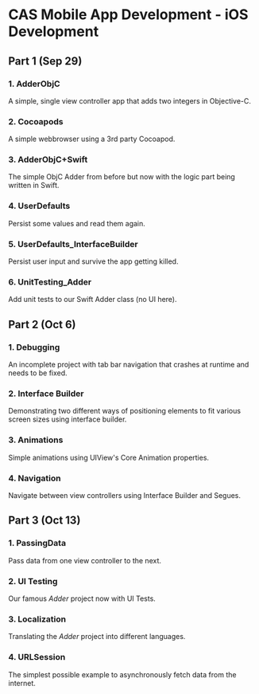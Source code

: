 # CAS Mobile App Development - iOS Development

## Part 1 (Sep 29)

### 1. AdderObjC

A simple, single view controller app that adds two integers in Objective-C.

### 2. Cocoapods

A simple webbrowser using a 3rd party Cocoapod.

### 3. AdderObjC+Swift

The simple ObjC Adder from before but now with the logic part being written in Swift.

### 4. UserDefaults

Persist some values and read them again.

### 5. UserDefaults_InterfaceBuilder

Persist user input and survive the app getting killed.

### 6. UnitTesting_Adder

Add unit tests to our Swift Adder class (no UI here).


## Part 2 (Oct 6)

### 1. Debugging

An incomplete project with tab bar navigation that crashes at runtime and needs to be fixed.

### 2. Interface Builder

Demonstrating two different ways of positioning elements to fit various screen sizes using interface builder.

### 3. Animations

Simple animations using UIView's Core Animation properties.

### 4. Navigation

Navigate between view controllers using Interface Builder and Segues.


## Part 3 (Oct 13)

### 1. PassingData

Pass data from one view controller to the next.

### 2. UI Testing

Our famous *Adder* project now with UI Tests.

### 3. Localization

Translating the *Adder* project into different languages.

### 4. URLSession

The simplest possible example to asynchronously fetch data from the internet.